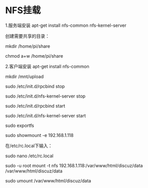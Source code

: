 # NFS挂载

1.服务端安装
apt-get install nfs-common nfs-kernel-server

创建需要共享的目录：

mkdir /home/pi/share
 
chmod a+w /home/pi/share

2.客户端安装
apt-get install nfs-common

mkdir /mnt/upload

sudo /etc/init.d/rpcbind stop

sudo /etc/init.d/nfs-kernel-server stop

sudo /etc/init.d/rpcbind start

sudo /etc/init.d/nfs-kernel-server start

sudo exportfs

sudo showmount -e 192.168.1.118

在/etc/rc.local下输入：

sudo nano /etc/rc.local

sudo -u root mount -t nfs 192.168.1.118:/var/www/html/discuz/data /var/www/html/discuz/data

sudo umount /var/www/html/discuz/data